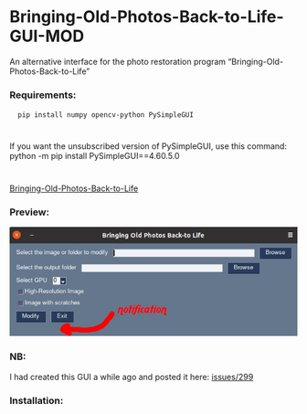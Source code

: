 # Bringing-Old-Photos-Back-to-Life-GUI-MOD
An alternative interface for the photo restoration program “Bringing-Old-Photos-Back-to-Life”
### Requirements:
      pip install numpy opencv-python PySimpleGUI
#
If you want the unsubscribed version of PySimpleGUI, use this command: 
  python -m pip install PySimpleGUI==4.60.5.0

#
[Bringing-Old-Photos-Back-to-Life](https://github.com/microsoft/Bringing-Old-Photos-Back-to-Life)
### Preview:
![alt text](https://github.com/MoonDragon-MD/Bringing-Old-Photos-Back-to-Life-GUI-MOD/blob/main/GUI-MOD.jpg?raw=true)
### NB:
I had created this GUI a while ago and posted it here: [issues/299](https://github.com/microsoft/Bringing-Old-Photos-Back-to-Life/issues/299)
### Installation:
